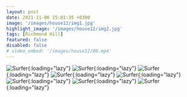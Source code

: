 ```yaml
---
layout: post
date: 2021-11-06 15:01:35 +0300
image: '/images/house12/img1.jpg'
highlight_image: '/images/house12/img2.jpg'
tags: [Richmond Hill]
featured: false
disabled: false
# video_embed: '/images/house12/00.mp4'
---
```


![Surfer]({{site.baseurl}}/images/house12/img3.jpg){:loading="lazy"}
![Surfer]({{site.baseurl}}/images/house12/img4.jpg){:loading="lazy"}
![Surfer]({{site.baseurl}}/images/house12/img5.jpg){:loading="lazy"}
![Surfer]({{site.baseurl}}/images/house12/img6.jpg){:loading="lazy"}
![Surfer]({{site.baseurl}}/images/house12/img7.jpg){:loading="lazy"}
![Surfer]({{site.baseurl}}/images/house12/img8.jpg){:loading="lazy"}
![Surfer]({{site.baseurl}}/images/house12/img9.jpg){:loading="lazy"}
![Surfer]({{site.baseurl}}/images/house12/img10.jpg){:loading="lazy"}